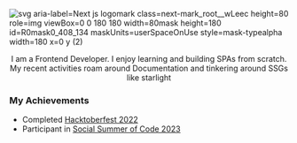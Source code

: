 ![svg aria-label=Next js logomark class=next-mark_root__wLeec height=80 role=img viewBox=0 0 180 180 width=80mask height=180 id=R0mask0_408_134 maskUnits=userSpaceOnUse style=mask-typealpha width=180 x=0 y (2)](https://github.com/at-the-vr/at-the-vr/assets/88548999/38f99133-ea00-4ad3-9883-21f17bf2cee1)

<p align="center">
I am a Frontend Developer. I enjoy learning and building SPAs from scratch. My recent activities roam around Documentation and tinkering around SSGs like starlight
</p>

### My Achievements
- Completed [Hacktoberfest 2022](https://holopin.me/its_eobard2025)
- Participant in [Social Summer of Code 2023](https://certificate.givemycertificate.com/c/85fecabb-6115-4d5c-a31e-c9ed00b33f0a)
